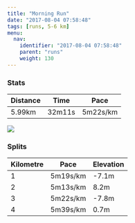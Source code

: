 ```yaml
---
title: "Morning Run"
date: "2017-08-04 07:58:48"
tags: [runs, 5-6 km]
menu:
  nav:
    identifier: "2017-08-04 07:58:48"
    parent: "runs"
    weight: 130
---
```


### Stats

| Distance | Time | Pace |
|----------|------|------|
|5.99km|32m11s|5m22s/km|

<img src='https://maps.googleapis.com/maps/api/staticmap?maptype=roadmap&path=enc:gwjeIhdvLqIDy@pPaBrB{@p[nBdAcArDlFpVnJhRZnHhClIlElGbEr@|M`XxDvNdGte@qGwd@uFgT{KyRwE{@qDiEyEmXoJeLiEaZEcC`As@wAk@p@g\nB}BRoO&key=AIzaSyAfqMeaZ1CCJFGP5cWud__oZnT_Pybg-1M&size=800x800&markers=color:yellow|label:S|53.47204,-2.24853&markers=color:green|label:F|53.47389000000001,-2.2486300000000004'>

### Splits

| Kilometre | Pace | Elevation |
|------|------|-----------|
|1|5m19s/km|-7.1m|
|2|5m13s/km|8.2m|
|3|5m22s/km|-7.8m|
|4|5m39s/km|0.7m|
